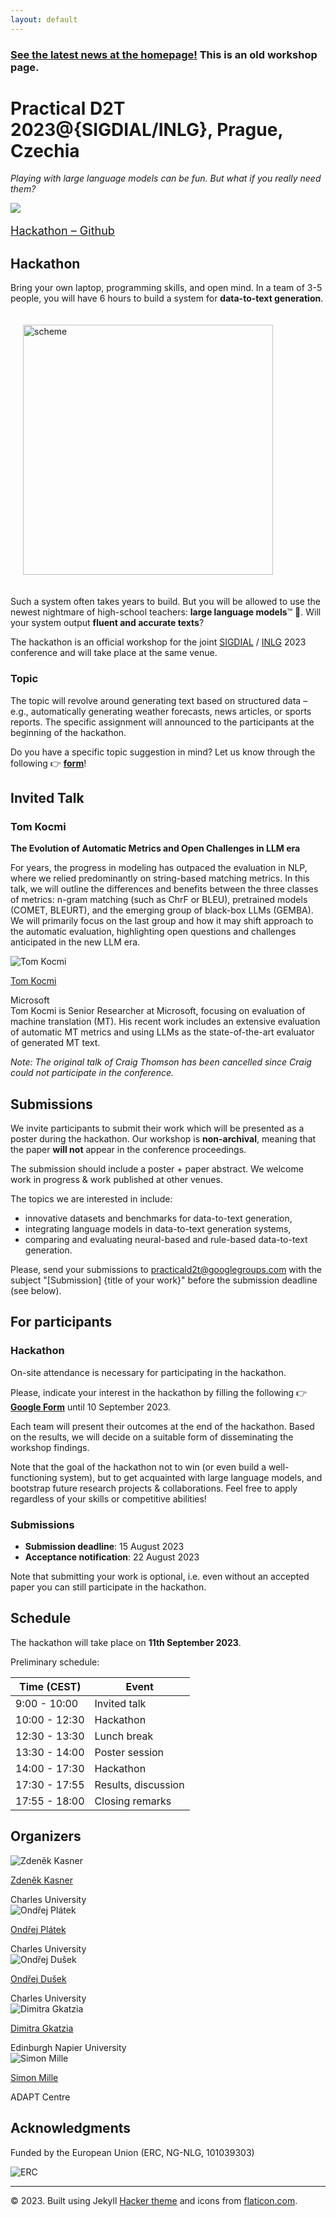 ```yaml
---
layout: default
---
```

<h3><a href="../">See the latest news at the homepage!</a> This is an old workshop page.</h3>

# Practical D2T 2023@{SIGDIAL/INLG}, Prague, Czechia

*Playing with large language models can be fun. But what if you really need them?*

 <div class="forms-container">
 <div class="forms">
    <img src="../assets/images/github-logo.png">
    <a href="https://github.com/practicald2t/hackathon/">
    <p style="font-size: large">Hackathon – Github</p>
    </a>
</div>
</div>



## Hackathon
Bring your own laptop, programming skills, and open mind. In a team of 3-5 people, you will have 6 hours to build a system for **data-to-text generation**. 

<img src="../assets/images/drawing.png" alt= "scheme" width="400px" style="margin: 20px; max-width: 90%">

Such a system often takes years to build. But you will be allowed to use the newest nightmare of high-school teachers: **large language models**™ 🦜. Will your system output **fluent and accurate texts**?

The hackathon is an official workshop for the joint <a href="https://2023.sigdial.org">SIGDIAL</a> / <a href="https://inlg2023.github.io">INLG</a> 2023 conference and will take place at the same venue.


### Topic
The topic will revolve around generating text based on structured data – e.g., automatically generating weather forecasts, news articles, or sports reports. The specific assignment will announced to the participants at the beginning of the hackathon. 

Do you have a specific topic suggestion in mind? Let us know through the following 👉️ **[form](https://forms.gle/ZCjZPtkxBgfwKDYd8)**!



## Invited Talk

### Tom Kocmi


**The Evolution of Automatic Metrics and Open Challenges in LLM era**

For years, the progress in modeling has outpaced the evaluation in NLP, where we relied predominantly on string-based matching metrics. In this talk, we will outline the differences and benefits between the three classes of metrics: n-gram matching (such as ChrF or BLEU), pretrained models (COMET, BLEURT), and the emerging group of black-box LLMs (GEMBA). We will primarily focus on the last group and how it may shift approach to the automatic evaluation, highlighting open questions and challenges anticipated in the new LLM era.

<div class="organizer-container">
<div class="organizer">
        <img src="../assets/images/tom.jpg" alt="Tom Kocmi">
        <a href="https://scholar.google.cz/citations?user=8dUF8YQAAAAJ&hl=en">
            <p>Tom Kocmi</p>
        </a>
        <span>Microsoft</span>
</div>
<div class="organizer" style="text-align:left !important">
       Tom Kocmi is Senior Researcher at Microsoft, focusing on evaluation of machine translation (MT). His recent work includes an extensive evaluation of automatic MT metrics and using LLMs as the state-of-the-art evaluator of generated MT text.
</div>
</div>

*Note: The original talk of Craig Thomson has been cancelled since Craig could not participate in the conference.*


## Submissions
We invite participants to submit their work which will be presented as a poster during the hackathon. Our workshop is **non-archival**, meaning that the paper **will not** appear in the conference proceedings.


The submission should include a poster + paper abstract. We welcome work in progress & work published at other venues.

The topics we are interested in include:
- innovative datasets and benchmarks for data-to-text generation,
- integrating language models in data-to-text generation systems,
- comparing and evaluating neural-based and rule-based data-to-text generation.

Please, send your submissions to [practicald2t@googlegroups.com](mailto:practicald2t@googlegroups.com) with the subject "[Submission] {title of your work}" before the submission deadline (see below).



## For participants

### Hackathon
On-site attendance is necessary for participating in the hackathon.

Please, indicate your interest in the hackathon by filling the following 👉️ **[Google Form](https://forms.gle/Ze15Fbd2kG6RQV8D9)** until 10 September 2023.

Each team will present their outcomes at the end of the hackathon. Based on the results, we will decide on a suitable form of disseminating the workshop findings.

Note that the goal of the hackathon not to win (or even build a well-functioning system), but to get acquainted with large language models, and bootstrap future research projects & collaborations. Feel free to apply regardless of your skills or competitive abilities!


### Submissions
- **Submission deadline**: 15 August 2023
- **Acceptance notification**: 22 August 2023

Note that submitting your work is optional, i.e. even without an accepted paper you can still participate in the hackathon.


## Schedule
The hackathon will take place on **11th September 2023**.

Preliminary schedule:

| Time (CEST)   | Event               |
| ------------- | ------------------- |
| 9:00 - 10:00  | Invited talk        |
| 10:00 - 12:30 | Hackathon           |
| 12:30 - 13:30 | Lunch break         |
| 13:30 - 14:00 | Poster session      |
| 14:00 - 17:30 | Hackathon           |
| 17:30 - 17:55 | Results, discussion |
| 17:55 - 18:00 | Closing remarks     |



## Organizers
<div class="organizer-container">
<div class="organizer">
        <img src="../assets/images/organizers/zdenek_kasner.jpg" alt="Zdeněk Kasner">
        <a href="https://kasnerz.github.io">
            <p>Zdeněk Kasner</p>
        </a>
        <span>Charles University</span>
    </div>
    
<div class="organizer">
    <img src="../assets/images/organizers/ondrej_platek.jpg" alt="Ondřej Plátek">
    <a href="http://opla.cz">
    <p>Ondřej Plátek</p>
     </a>
    <span>Charles University</span>
</div>

<div class="organizer">
    <img src="../assets/images/organizers/ondrej_dusek.jpg" alt="Ondřej Dušek">
    <a href="https://tuetschek.github.io/">
        <p>Ondřej Dušek</p>
    </a>
    <span>Charles University</span>
</div>

<div class="organizer">
    <img src="../assets/images/organizers/dimitra_gkatzia.jpg" alt="Dimitra Gkatzia">
    <a href="https://dimitragkatzia.wordpress.com">
        <p>Dimitra Gkatzia</p>
    </a>
    <span>Edinburgh Napier University</span>
</div>

<div class="organizer">
    <img src="../assets/images/organizers/simon_mille.jpg" alt="Simon Mille">
    <a href="https://www.adaptcentre.ie/experts/simon-mille/">
        <p>Simon Mille</p>
    </a>
    <span>ADAPT Centre</span>
</div>
</div>

## Acknowledgments
<p>Funded by the European Union (ERC, NG-NLG, 101039303)</p>
<img src="../assets/images/erc2.png" style="max-width: 300px;" alt="ERC">

<hr>
<div class="footer">
    © 2023. Built using Jekyll <a href="https://github.com/pages-themes/hacker">Hacker theme</a> and icons from <a
      href="https://flaticon.com">flaticon.com</a>.
  </div>

